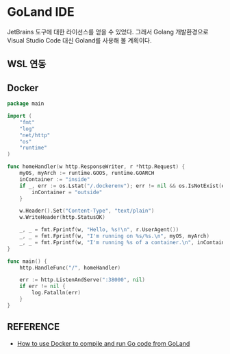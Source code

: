 # GoLand IDE

JetBrains 도구에 대한 라이선스를 얻을 수 있었다. 그래서 Golang 개발환경으로 Visual Studio Code 대신 Goland를 사용해 볼 계획이다.

## WSL 연동

## Docker

```go
package main

import (
    "fmt"
    "log"
    "net/http"
    "os"
    "runtime"
)

func homeHandler(w http.ResponseWriter, r *http.Request) {
    myOS, myArch := runtime.GOOS, runtime.GOARCH
    inContainer := "inside"
    if _, err := os.Lstat("/.dockerenv"); err != nil && os.IsNotExist(err) {
        inContainer = "outside"
    }

    w.Header().Set("Content-Type", "text/plain")
    w.WriteHeader(http.StatusOK)

    _, _ = fmt.Fprintf(w, "Hello, %s!\n", r.UserAgent())
    _, _ = fmt.Fprintf(w, "I'm running on %s/%s.\n", myOS, myArch)
    _, _ = fmt.Fprintf(w, "I'm running %s of a container.\n", inContainer)
}

func main() {
    http.HandleFunc("/", homeHandler)

    err := http.ListenAndServe(":38000", nil)
    if err != nil {
        log.Fatalln(err)
    }
}
```

## REFERENCE

- [How to use Docker to compile and run Go code from GoLand](https://blog.jetbrains.com/go/2021/04/30/how-to-use-docker-to-compile-go-from-goland/)